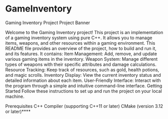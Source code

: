 # GameInventory
Gaming Inventory Project
Project Banner

Welcome to the Gaming Inventory project! This project is an implementation of a gaming inventory system using pure C++. It allows you to manage items, weapons, and other resources within a gaming environment. This README file provides an overview of the project, how to build and run it, and its features.
It contains:
Item Management: Add, remove, and update various gaming items in the inventory.
Weapon System: Manage different types of weapons with their specific attributes and damage calculations.
Resource Tracking: Keep track of resources, such as gold, health potions, and magic scrolls.
Inventory Display: View the current inventory status and detailed information about each item.
User-Friendly Interface: Interact with the program through a simple and intuitive command-line interface.
Getting Started
Follow these instructions to set up and run the project on your local machine.

Prerequisites
C++ Compiler (supporting C++11 or later)
CMake (version 3.12 or later)****
